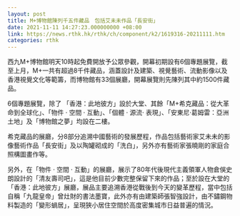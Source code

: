 ```yaml
---
layout: post
title: M+博物館陳列千五件藏品　包括艾未未作品「長安街」
date: 2021-11-11 14:27:23.000000000 +08:00
link: https://news.rthk.hk/rthk/ch/component/k2/1619316-20211111.htm
categories: rthk
---
```


西九M+博物館明天10時起免費開放予公眾參觀，開幕初期設有6個專題展覽，截至上月，M+一共有超過8千件藏品，涵蓋設計及建築、視覺藝術、流動影像以及香港視覺文化等範籌，而博物館有33個展廳，開幕展覽則先陳列其中約1500件藏品。 

6個專題展覽，除了 「香港：此地彼方」設於大堂、其餘「M+希克藏品：從大革命到全球化」、「物件 ‧ 空間 ‧ 互動」、「個體 ‧ 源流‧ 表現」、「安東尼‧葛姆雷：亞洲土地」及「博物館之夢」均設在二樓。 

希克藏品的展廳，分8部分追溯中國藝術的發展歷程，作品包括藝術家艾未未的影像藝術作品「長安街」及以陶罐砌成的「洗白」，另外亦有藝術家張曉剛的家庭合照構圖畫作等。 

另外，在「物件 ‧ 空間 ‧ 互動」的展廳，展示了80年代後現代主義領軍人物倉俁史朗設計的「清友壽司吧」，這是他目前少數完整保留下來的作品；至於設在大堂的「香港：此地彼方」展廳，展品主要追溯香港從戰後到今天的變革歷程，當中包括自稱「九龍皇帝」曾灶財的書法墨寶，此外亦有由建築師張智強設計，由不鏽鋼物料製造的「變形蝸居」，呈現狹小居住空間於高度密集城市日益普遍的情況。
